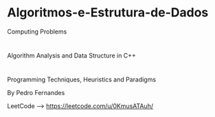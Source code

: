 # Algoritmos-e-Estrutura-de-Dados

Computing Problems
# 
Algorithm Analysis and Data Structure in C++
#
Programming Techniques, Heuristics and Paradigms

By Pedro Fernandes

LeetCode --> https://leetcode.com/u/0KmusATAuh/
